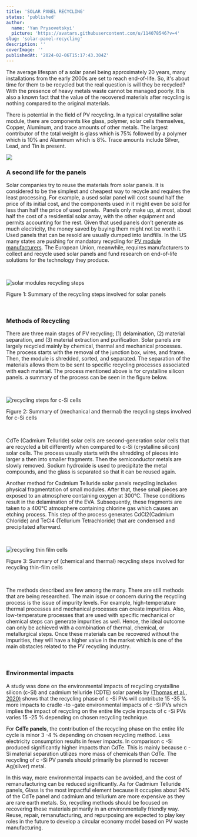 ```yaml
---
title: 'SOLAR PANEL RECYCLING'
status: 'published'
author:
  name: 'Yan Prysovetskyi'
  picture: 'https://avatars.githubusercontent.com/u/114078546?v=4'
slug: 'solar-panel-recycling'
description: ''
coverImage: ''
publishedAt: '2024-02-06T15:17:43.304Z'
---
```


The average lifespan of a solar panel being approximately 20 years, many installations from the early 2000s are set to reach end-of-life. So, it's about time for them to be recycled but the real question is will they be recycled? With the presence of heavy metals waste cannot be managed poorly. It is also a known fact that the value of the recovered materials after recycling is nothing compared to the original materials.

There is potential in the field of PV recycling. In a typical crystalline solar module, there are components like glass, polymer, solar cells themselves, Copper, Aluminum, and trace amounts of other metals. The largest contributor of the total weight is glass which is 75% followed by a polymer which is 10% and Aluminum which is 8%. Trace amounts include Silver, Lead, and Tin is present.

![](https://ae-solar.com/wp-content/uploads/2021/10/Solar-module-Recycling.jpg)

### 

### **A second life for the panels**

Solar companies try to reuse the materials from solar panels. It is considered to be the simplest and cheapest way to recycle and requires the least processing. For example, a used solar panel will cost sound half the price of its initial cost, and the components used in it might even be sold for less than half the price of used panels.  Panels only make up, at most, about half the cost of a residential solar array, with the other equipment and permits accounting for the rest. Given that used panels don’t generate as much electricity, the money saved by buying them might not be worth it. Used panels that can be resold are usually dumped into landfills. In the US many states are pushing for mandatory recycling for [PV module manufacturers](https://ae-solar.com/). The European Union, meanwhile, requires manufacturers to collect and recycle used solar panels and fund research on end-of-life solutions for the technology they produce.

 

![solar modules recycling steps](https://ae-solar.com/wp-content/uploads/2021/10/recycling-steps.jpg)

Figure 1: Summary of the recycling steps involved for solar panels

 

### 

### **Methods of Recycling**

There are three main stages of PV recycling; (1) delamination, (2) material separation, and (3) material extraction and purification. Solar panels are largely recycled mainly by chemical, thermal and mechanical processes. The process starts with the removal of the junction box, wires, and frame. Then, the module is shredded, sorted, and separated. The separation of the materials allows them to be sent to specific recycling processes associated with each material. The process mentioned above is for crystalline silicon panels. a summary of the process can be seen in the figure below.

 

![ recycling steps for c-Si cells](https://ae-solar.com/wp-content/uploads/2021/10/recycling-for-c-si-cells-1024x123.png)

Figure 2: Summary of (mechanical and thermal) the recycling steps involved for c-Si cells

 

CdTe (Cadmium Telluride) solar cells are second-generation solar cells that are recycled a bit differently when compared to c-Si (crystalline silicon) solar cells. The process usually starts with the shredding of pieces into larger a then into smaller fragments. Then the semiconductor metals are slowly removed. Sodium hydroxide is used to precipitate the metal compounds, and the glass is separated so that it can be reused again.

Another method for Cadmium Telluride solar panels recycling includes physical fragmentation of small modules. After that, these small pieces are exposed to an atmosphere containing oxygen at 300°C. These conditions result in the delamination of the EVA. Subsequently, these fragments are taken to a 400°C atmosphere containing chlorine gas which causes an etching process. This step of the process generates CdCl2(Cadmium Chloride) and TeCl­4 (Tellurium Tetrachloride) that are condensed and precipitated afterward.

 

![recycling thin film cells](https://ae-solar.com/wp-content/uploads/2021/10/recycling-thin-film-cells-1024x102.png)

Figure 3: Summary of (chemical and thermal) recycling steps involved for recycling thin-film cells

 

The methods described are few among the many. There are still methods that are being researched. The main issue or concern during the recycling process is the issue of impurity levels. For example, high-temperature thermal processes and mechanical processes can create impurities. Also, low-temperature processes that are used with specific mechanical or chemical steps can generate impurities as well. Hence, the ideal outcome can only be achieved with a combination of thermal, chemical, or metallurgical steps. Once these materials can be recovered without the impurities, they will have a higher value in the market which is one of the main obstacles related to the PV recycling industry.

 

### **Environmental impacts**

A study was done on the environmental impacts of recycling crystalline silicon (c-SI) and cadmium telluride (CDTE) solar panels by [(Thomas et al., 2020)](https://www.sciencedirect.com/science/article/abs/pii/S0048969720323445) shows that the recycling phase of c -Si PVs will contribute 15 -35 % more impacts to cradle -to -gate environmental impacts of c -Si PVs which implies the impact of recycling on the entire life cycle impacts of c -Si PVs varies 15 -25 % depending on chosen recycling technique.

For **CdTe panels**, the contribution of the recycling phase on the entire life cycle is minor 3 -4 % depending on chosen recycling method. Less electricity consumption results in fewer impacts. In comparison c -Si produced significantly higher impacts than CdTe. This is mainly because c -Si material separation utilizes more mass of chemicals than CdTe. The recycling of c -Si PV panels should primarily be planned to recover Ag(silver) metal.

In this way, more environmental impacts can be avoided, and the cost of remanufacturing can be reduced significantly. As for Cadmium Telluride panels, Glass is the most impactful element because it occupies about 94% of the CdTe panel and cadmium and tellurium are more expensive as they are rare earth metals. So, recycling methods should be focused on recovering these materials primarily in an environmentally friendly way. Reuse, repair, remanufacturing, and repurposing are expected to play key roles in the future to develop a circular economy model based on PV waste manufacturing.